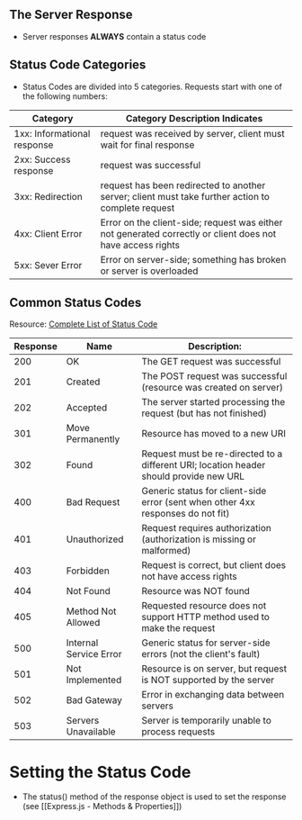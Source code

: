 
## The Server Response
* Server responses **ALWAYS** contain a status code

## Status Code Categories
* Status Codes are divided into 5 categories. Requests start with one of the following numbers:

| Category                    | Category Description Indicates                                                                             |
| --------------------------- | ---------------------------------------------------------------------------------------------------------- |
| 1xx: Informational response | request was received by server, client must wait for final response                                        |
| 2xx: Success response       | request was successful                                                                                     |
| 3xx: Redirection            | request has been redirected to another server; client must take further action to complete request         |
| 4xx: Client Error           | Error on the client-side; request was either not generated correctly or client does not have access rights |
| 5xx: Sever Error            | Error on server-side; something has broken or server is overloaded                                         |

## Common Status Codes
Resource: [Complete List of Status Code](https://restfulapi.net/http-status-codes/)

| Response | Name                   | Description:                                                                           |
| -------- | ---------------------- | -------------------------------------------------------------------------------------- |
| 200      | OK                     | The GET request was successful                                                         |
| 201      | Created                | The POST request was successful (resource was created on server)                       |
| 202      | Accepted               | The server started processing the request (but has not finished)                       |
| 301      | Move Permanently       | Resource has moved to a new URI                                                        |
| 302      | Found                  | Request must be re-directed to a different URI; location header should provide new URL |
| 400      | Bad Request            | Generic status for client-side error (sent when other 4xx responses do not fit)        |
| 401      | Unauthorized           | Request requires authorization (authorization is missing or malformed)                 |
| 403      | Forbidden              | Request is correct, but client does not have access rights                             |
| 404      | Not Found              | Resource was NOT found                                                                 |
| 405      | Method Not Allowed     | Requested resource does not support HTTP method used to make the request               |
| 500      | Internal Service Error | Generic status for server-side errors (not the client's fault)                         |
| 501      | Not Implemented        | Resource is on server, but request is NOT supported by the server                      |
| 502      | Bad Gateway            | Error in exchanging data between servers                                               |
| 503      | Servers Unavailable    | Server is temporarily unable to process requests                                       |

# Setting the Status Code
* The status() method of the response object is used to set the response (see [[Express.js - Methods & Properties]]) 

